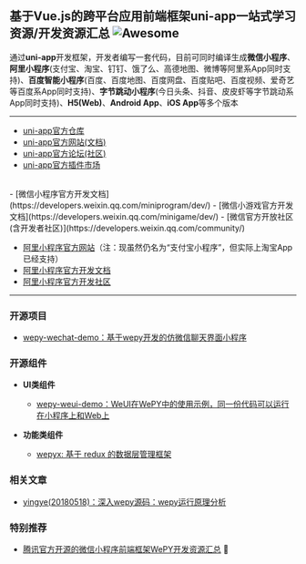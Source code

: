 ## 基于Vue.js的跨平台应用前端框架uni-app一站式学习资源/开发资源汇总 ![Awesome](https://cdn.rawgit.com/sindresorhus/awesome/d7305f38d29fed78fa85652e3a63e154dd8e8829/media/badge.svg)
通过**uni-app**开发框架，开发者编写一套代码，目前可同时编译生成**微信小程序**、**阿里小程序**(支付宝、淘宝、钉钉、饿了么、高德地图、微博等阿里系App同时支持)、**百度智能小程序**(百度、百度地图、百度网盘、百度贴吧、百度视频、爱奇艺等百度系App同时支持)、**字节跳动小程序**(今日头条、抖音、皮皮虾等字节跳动系App同时支持)、**H5(Web)**、**Android App**、**iOS App**等多个版本

---

- [uni-app官方仓库](https://github.com/dcloudio/uni-app)
- [uni-app官方网站(文档)](https://uniapp.dcloud.io/)
- [uni-app官方论坛(社区)](https://ask.dcloud.net.cn/explore/category-12)
- [uni-app官方插件市场](https://ext.dcloud.net.cn/)
<br />
- [微信小程序官方开发文档](https://developers.weixin.qq.com/miniprogram/dev/)
- [微信小游戏官方开发文档](https://developers.weixin.qq.com/minigame/dev/)
- [微信官方开放社区(含开发者社区)](https://developers.weixin.qq.com/community/)

<br />

- [阿里小程序官方网站](https://mini.open.alipay.com/channel/miniIndex.htm)（注：现虽然仍名为“支付宝小程序”，但实际上淘宝App已经支持）
- [阿里小程序官方开发文档](https://docs.alipay.com/mini/developer/getting-started)
- [阿里小程序官方开发社区](https://openclub.alipay.com/index.php?c=thread&a=subforum&fid=66)

---

### 开源项目

- [wepy-wechat-demo：基于wepy开发的仿微信聊天界面小程序](https://github.com/wepyjs/wepy-wechat-demo)

### 开源组件

- **UI类组件**

	- [wepy-weui-demo：WeUI在WePY中的使用示例，同一份代码可以运行在小程序上和Web上](https://github.com/wepyjs/wepy-weui-demo)
		
- **功能类组件**
	- [wepyx: 基于 redux 的数据层管理框架](https://github.com/tolerance-go/wepyx)
	
### 相关文章

- [yingye(20180518)：深入wepy源码：wepy运行原理分析](https://github.com/yingye/Blog/issues/4)

### 特别推荐

- [腾讯官方开源的微信小程序前端框架WePY开发资源汇总](https://github.com/aben1188/awesome-wepy) :100:
